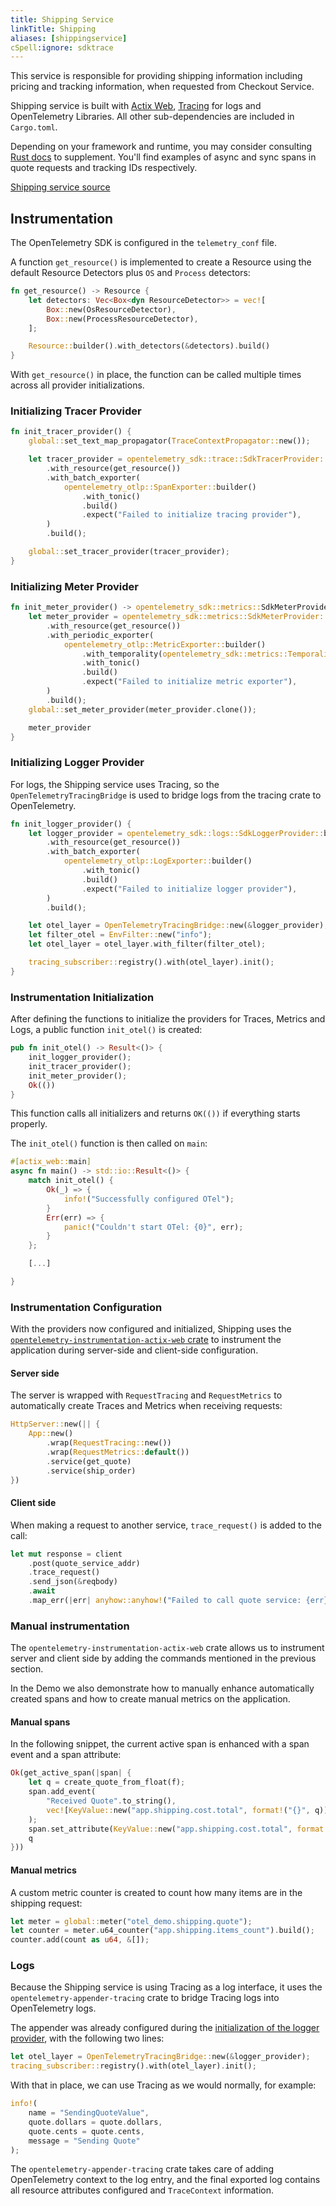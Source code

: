 ```yaml
---
title: Shipping Service
linkTitle: Shipping
aliases: [shippingservice]
cSpell:ignore: sdktrace
---
```


This service is responsible for providing shipping information including pricing
and tracking information, when requested from Checkout Service.

Shipping service is built with [Actix Web](https://actix.rs/),
[Tracing](https://tracing.rs/) for logs and OpenTelemetry Libraries. All other
sub-dependencies are included in `Cargo.toml`.

Depending on your framework and runtime, you may consider consulting
[Rust docs](/docs/languages/rust/) to supplement. You'll find examples of async
and sync spans in quote requests and tracking IDs respectively.

[Shipping service source](https://github.com/open-telemetry/opentelemetry-demo/blob/main/src/shipping/)

## Instrumentation

The OpenTelemetry SDK is configured in the `telemetry_conf` file.

A function `get_resource()` is implemented to create a Resource using the
default Resource Detectors plus `OS` and `Process` detectors:

```rust
fn get_resource() -> Resource {
    let detectors: Vec<Box<dyn ResourceDetector>> = vec![
        Box::new(OsResourceDetector),
        Box::new(ProcessResourceDetector),
    ];

    Resource::builder().with_detectors(&detectors).build()
}
```

With `get_resource()` in place, the function can be called multiple times across
all provider initializations.

### Initializing Tracer Provider

```rust
fn init_tracer_provider() {
    global::set_text_map_propagator(TraceContextPropagator::new());

    let tracer_provider = opentelemetry_sdk::trace::SdkTracerProvider::builder()
        .with_resource(get_resource())
        .with_batch_exporter(
            opentelemetry_otlp::SpanExporter::builder()
                .with_tonic()
                .build()
                .expect("Failed to initialize tracing provider"),
        )
        .build();

    global::set_tracer_provider(tracer_provider);
}
```

### Initializing Meter Provider

```rust
fn init_meter_provider() -> opentelemetry_sdk::metrics::SdkMeterProvider {
    let meter_provider = opentelemetry_sdk::metrics::SdkMeterProvider::builder()
        .with_resource(get_resource())
        .with_periodic_exporter(
            opentelemetry_otlp::MetricExporter::builder()
                .with_temporality(opentelemetry_sdk::metrics::Temporality::Delta)
                .with_tonic()
                .build()
                .expect("Failed to initialize metric exporter"),
        )
        .build();
    global::set_meter_provider(meter_provider.clone());

    meter_provider
}
```

### Initializing Logger Provider

For logs, the Shipping service uses Tracing, so the `OpenTelemetryTracingBridge`
is used to bridge logs from the tracing crate to OpenTelemetry.

```rust
fn init_logger_provider() {
    let logger_provider = opentelemetry_sdk::logs::SdkLoggerProvider::builder()
        .with_resource(get_resource())
        .with_batch_exporter(
            opentelemetry_otlp::LogExporter::builder()
                .with_tonic()
                .build()
                .expect("Failed to initialize logger provider"),
        )
        .build();

    let otel_layer = OpenTelemetryTracingBridge::new(&logger_provider);
    let filter_otel = EnvFilter::new("info");
    let otel_layer = otel_layer.with_filter(filter_otel);

    tracing_subscriber::registry().with(otel_layer).init();
}
```

### Instrumentation Initialization

After defining the functions to initialize the providers for Traces, Metrics and
Logs, a public function `init_otel()` is created:

```rust
pub fn init_otel() -> Result<()> {
    init_logger_provider();
    init_tracer_provider();
    init_meter_provider();
    Ok(())
}
```

This function calls all initializers and returns `OK(())` if everything starts
properly.

The `init_otel()` function is then called on `main`:

```rust
#[actix_web::main]
async fn main() -> std::io::Result<()> {
    match init_otel() {
        Ok(_) => {
            info!("Successfully configured OTel");
        }
        Err(err) => {
            panic!("Couldn't start OTel: {0}", err);
        }
    };

    [...]

}
```

### Instrumentation Configuration

With the providers now configured and initialized, Shipping uses the
[`opentelemetry-instrumentation-actix-web` crate](https://crates.io/crates/opentelemetry-instrumentation-actix-web)
to instrument the application during server-side and client-side configuration.

#### Server side

The server is wrapped with `RequestTracing` and `RequestMetrics` to
automatically create Traces and Metrics when receiving requests:

```rust
HttpServer::new(|| {
    App::new()
        .wrap(RequestTracing::new())
        .wrap(RequestMetrics::default())
        .service(get_quote)
        .service(ship_order)
})
```

#### Client side

When making a request to another service, `trace_request()` is added to the
call:

```rust
let mut response = client
    .post(quote_service_addr)
    .trace_request()
    .send_json(&reqbody)
    .await
    .map_err(|err| anyhow::anyhow!("Failed to call quote service: {err}"))?;
```

### Manual instrumentation

The `opentelemetry-instrumentation-actix-web` crate allows us to instrument
server and client side by adding the commands mentioned in the previous section.

In the Demo we also demonstrate how to manually enhance automatically created
spans and how to create manual metrics on the application.

#### Manual spans

In the following snippet, the current active span is enhanced with a span event
and a span attribute:

```rust
Ok(get_active_span(|span| {
    let q = create_quote_from_float(f);
    span.add_event(
        "Received Quote".to_string(),
        vec![KeyValue::new("app.shipping.cost.total", format!("{}", q))],
    );
    span.set_attribute(KeyValue::new("app.shipping.cost.total", format!("{}", q)));
    q
}))
```

#### Manual metrics

A custom metric counter is created to count how many items are in the shipping
request:

```rust
let meter = global::meter("otel_demo.shipping.quote");
let counter = meter.u64_counter("app.shipping.items_count").build();
counter.add(count as u64, &[]);
```

### Logs

Because the Shipping service is using Tracing as a log interface, it uses the
`opentelemetry-appender-tracing` crate to bridge Tracing logs into OpenTelemetry
logs.

The appender was already configured during the
[initialization of the logger provider](#initializing-logger-provider), with the
following two lines:

```rust
let otel_layer = OpenTelemetryTracingBridge::new(&logger_provider);
tracing_subscriber::registry().with(otel_layer).init();
```

With that in place, we can use Tracing as we would normally, for example:

```rust
info!(
    name = "SendingQuoteValue",
    quote.dollars = quote.dollars,
    quote.cents = quote.cents,
    message = "Sending Quote"
);
```

The `opentelemetry-appender-tracing` crate takes care of adding OpenTelemetry
context to the log entry, and the final exported log contains all resource
attributes configured and `TraceContext` information.
